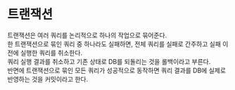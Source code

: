 # 트랜잭션  
트랜잭션은 여러 쿼리를 논리적으로 하나의 작업으로 묶어준다.  
한 트랜잭션으로 묶인 쿼리 중 하나라도 실패하면, 전체 쿼리를 실패로 간주하고 실패 이전에 실행한 쿼리를 취소한다.  
쿼리 실행 결과를 취소하고 기존 상태로 DB를 되돌리는 것을 롤백이라고 부른다.  
반면에 트랜잭션으로 묶인 모든 쿼리가 성공적으로 동작하면 쿼리 결과를 DB에 실제로 반영하는 것을 커밋이라고 한다.
 
